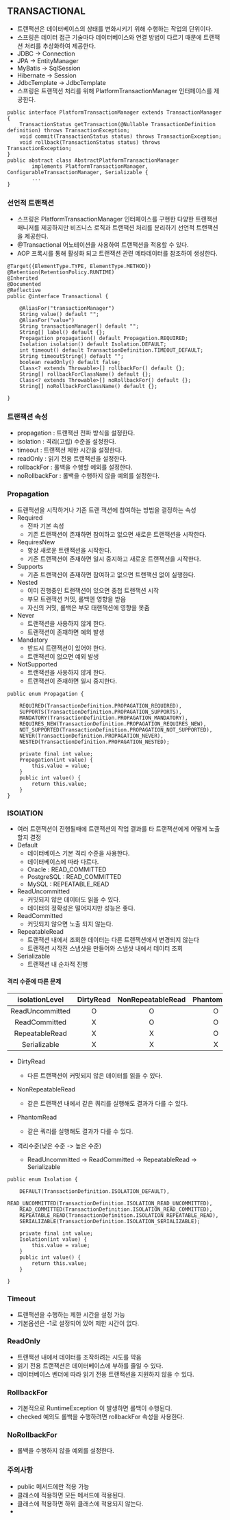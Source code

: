 ## TRANSACTIONAL

* 트랜잭션은 데이터베이스의 상태를 변화시키기 위해 수행하는 작업의 단위이다.
* 스프링은 데이터 접근 기술마다 데이터베이스와 연결 방법이 다르기 때문에 트랜잭션 처리를 추상화하여 제공한다.
* JDBC -> Connection
* JPA -> EntityManager
* MyBatis -> SqlSession
* Hibernate -> Session
* JdbcTemplate -> JdbcTemplate
* 스프링은 트랜잭션 처리를 위해 PlatformTransactionManager 인터페이스를 제공한다.
```
public interface PlatformTransactionManager extends TransactionManager {
	TransactionStatus getTransaction(@Nullable TransactionDefinition definition) throws TransactionException;
	void commit(TransactionStatus status) throws TransactionException;
	void rollback(TransactionStatus status) throws TransactionException;
}
public abstract class AbstractPlatformTransactionManager
		implements PlatformTransactionManager, ConfigurableTransactionManager, Serializable {
        ...
}
```

### 선언적 트랜잭션 

* 스프링은 PlatformTransactionManager 인터페이스를 구현한 다양한 트랜잭션 매니저를 제공하지만 비즈니스 로직과 트랜잭션 처리를 분리하기 선언적 트랜잭션을 제공한다.
* @Transactional 어노테이션을 사용하여 트랜잭션을 적용할 수 있다.
* AOP 프록시를 통해 활성화 되고 트랜잭션 관련 메타데이터를 참조하여 생성한다.
```
@Target({ElementType.TYPE, ElementType.METHOD})
@Retention(RetentionPolicy.RUNTIME)
@Inherited
@Documented
@Reflective
public @interface Transactional {

	@AliasFor("transactionManager")
	String value() default "";
	@AliasFor("value")
	String transactionManager() default "";
	String[] label() default {};
	Propagation propagation() default Propagation.REQUIRED;
	Isolation isolation() default Isolation.DEFAULT;
	int timeout() default TransactionDefinition.TIMEOUT_DEFAULT;
	String timeoutString() default "";
	boolean readOnly() default false;
	Class<? extends Throwable>[] rollbackFor() default {};
	String[] rollbackForClassName() default {};
	Class<? extends Throwable>[] noRollbackFor() default {};
	String[] noRollbackForClassName() default {};

}
```

### 트랜잭션 속성

* propagation : 트랜잭션 전파 방식을 설정한다.
* isolation : 격리(고립) 수준을 설정한다.
* timeout : 트랜잭션 제한 시간을 설정한다.
* readOnly : 읽기 전용 트랜잭션을 설정한다.
* rollbackFor : 롤백을 수행할 예외를 설정한다.
* noRollbackFor : 롤백을 수행하지 않을 예외를 설정한다.

### Propagation

* 트랜잭션을 시작하거나 기존 트랜 잭션에 참여하는 방법을 결정하는 속성
* Required
  * 전파 기본 속성
  * 기존 트랜잭션이 존재하면 참여하고 없으면 새로운 트랜잭션을 시작한다.
* RequiresNew
  * 항상 새로운 트랜잭션을 시작한다.
  * 기존 트랜잭션이 존재하면 일시 중지하고 새로운 트랜잭션을 시작한다.
* Supports
  * 기존 트랜잭션이 존재하면 참여하고 없으면 트랜잭션 없이 실행한다.
* Nested
  * 이미 진행중인 트랜잭션이 있으면 중첩 트랜잭션 시작
  * 부모 트랜잭션 커밋, 롤백엔 영향을 받음
  * 자신의 커밋, 롤백은 부모 태랜잭션에 영향을 못줌
* Never
  * 트랜잭션을 사용하지 않게 한다. 
  * 트랜잭션이 존재하면 예외 발생
* Mandatory
  * 반드시 트랜잭션이 있어야 한다.
  * 트랜잭션이 없으면 예외 발생
* NotSupported
  * 트랜잭션을 사용하지 않게 한다.
  * 트랜잭션이 존재하면 일시 중지한다.
```
public enum Propagation {

	REQUIRED(TransactionDefinition.PROPAGATION_REQUIRED),
	SUPPORTS(TransactionDefinition.PROPAGATION_SUPPORTS),
	MANDATORY(TransactionDefinition.PROPAGATION_MANDATORY),
	REQUIRES_NEW(TransactionDefinition.PROPAGATION_REQUIRES_NEW),
	NOT_SUPPORTED(TransactionDefinition.PROPAGATION_NOT_SUPPORTED),
	NEVER(TransactionDefinition.PROPAGATION_NEVER),
	NESTED(TransactionDefinition.PROPAGATION_NESTED);
	
	private final int value;
	Propagation(int value) {
		this.value = value;
	}
	public int value() {
		return this.value;
	}
}
```

### ISOlATION

* 여러 트랜잭션이 진행될때에 트랜잭션의 작업 결과를 타 트랜잭션에게 어떻게 노출할지 결정
* Default
  * 데이터베이스 기본 격리 수준을 사용한다.
  * 데이터베이스에 따라 다르다.
  * Oracle : READ_COMMITTED
  * PostgreSQL : READ_COMMITTED
  * MySQL : REPEATABLE_READ
* ReadUncommitted
  * 커밋되지 않은 데이터도 읽을 수 있다.
  * 데이터의 정확성은 떨어지지만 성능은 좋다.
* ReadCommitted
  * 커밋되지 않으면 노출 되지 않는다. 
* RepeatableRead
  * 트랜잭션 내에서 조회한 데이터는 다른 트랜잭션에서 변경되지 않는다
  * 트랜잭션 시작전 스냅샷을 만들어와 스냅샷 내에서 데이터 조회
* Serializable
  * 트랜잭션 내 순차적 진행

#### 격리 수준에 따른 문제

| isolationLevel  | DirtyRead  | NonRepeatableRead  | PhantomRead  |
|:---------------:|:----------:|:------------------:|:------------:|
| ReadUncommitted | O          | O                  | O            |
| ReadCommitted   | X          | O                  | O            |
| RepeatableRead  | X          | X                  | O            |
| Serializable    | X          | X                  | X            |

* DirtyRead
  * 다른 트랜잭션이 커밋되지 않은 데이터를 읽을 수 있다.
* NonRepeatableRead
  * 같은 트랜잭션 내에서 같은 쿼리를 실행해도 결과가 다를 수 있다.
* PhantomRead
  * 같은 쿼리를 실행해도 결과가 다를 수 있다.

* 격리수준(낮은 수준 -> 높은 수준)
  * ReadUncommitted -> ReadCommitted -> RepeatableRead -> Serializable
```
public enum Isolation {

	DEFAULT(TransactionDefinition.ISOLATION_DEFAULT),
	READ_UNCOMMITTED(TransactionDefinition.ISOLATION_READ_UNCOMMITTED),
	READ_COMMITTED(TransactionDefinition.ISOLATION_READ_COMMITTED),
	REPEATABLE_READ(TransactionDefinition.ISOLATION_REPEATABLE_READ),
	SERIALIZABLE(TransactionDefinition.ISOLATION_SERIALIZABLE);

	private final int value;
	Isolation(int value) {
		this.value = value;
	}
	public int value() {
		return this.value;
	}

}
```

### Timeout

* 트랜잭션을 수행하는 제한 시간을 설정 가능
* 기본옵션은 -1로 설정되어 있어 제한 시간이 없다.

### ReadOnly

* 트랜잭션 내에서 데이터를 조작하려는 시도를 막음
* 읽기 전용 트랜잭션은 데이터베이스에 부하를 줄일 수 있다.
* 데이터베이스 벤더에 따라 읽기 전용 트랜잭션을 지원하지 않을 수 있다.

### RollbackFor

* 기본적으로 RuntimeException 이 발생하면 롤백이 수행된다.
* checked 예외도 롤백을 수행하려면 rollbackFor 속성을 사용한다.

### NoRollbackFor

* 롤백을 수행하지 않을 예외를 설정한다.

### 주의사항

* public 메서드에만 적용 가능
* 클래스에 적용하면 모든 메서드에 적용된다.
* 클래스에 적용하면 하위 클래스에 적용되지 않는다.
* 